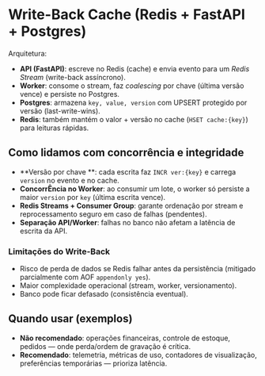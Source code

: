 
# Write-Back Cache (Redis + FastAPI + Postgres)

Arquitetura:
- **API (FastAPI)**: escreve no Redis (cache) e envia evento para um *Redis Stream* (write-back assíncrono).
- **Worker**: consome o stream, faz *coalescing* por chave (última versão vence) e persiste no Postgres.
- **Postgres**: armazena `key, value, version` com UPSERT protegido por versão (last-write-wins).
- **Redis**: também mantém o valor + versão no cache (`HSET cache:{key}`) para leituras rápidas.


## Como lidamos com concorrência e integridade

- **Versão por chave **: cada escrita faz `INCR ver:{key}` e carrega `version` no evento e no cache.
- **ConcorrÊncia no Worker**: ao consumir um lote, o worker só persiste a maior `version` por `key` (última escrita vence).
- **Redis Streams + Consumer Group**: garante ordenação por stream e reprocessamento seguro em caso de falhas (pendentes).
- **Separação API/Worker**: falhas no banco não afetam a latência de escrita da API.

### Limitações do Write-Back
- Risco de perda de dados se Redis falhar antes da persistência (mitigado parcialmente com AOF `appendonly yes`).
- Maior complexidade operacional (stream, worker, versionamento).
- Banco pode ficar defasado (consistência eventual).

## Quando usar (exemplos)
- **Não recomendado**: operações financeiras, controle de estoque, pedidos — onde perda/ordem de gravação é crítica.
- **Recomendado**: telemetria, métricas de uso, contadores de visualização, preferências temporárias — prioriza latência.

